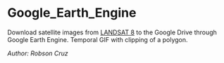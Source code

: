 # Google_Earth_Engine
Download satellite images from [LANDSAT 8](https://www.usgs.gov/core-science-systems/nli/landsat/landsat-8?qt-science_support_page_related_con=0#qt-science_support_page_related_con) to the Google Drive through Google Earth Engine.
Temporal GIF with clipping of a polygon.

_Author: Robson Cruz_
